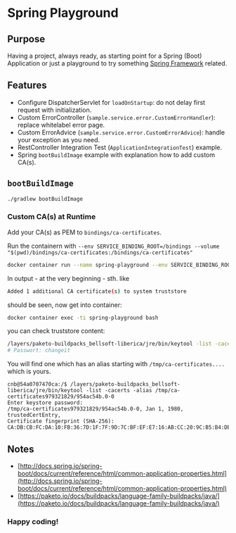 # Spring Playground

## Purpose

Having a project, always ready, as starting point for a Spring (Boot) Application or just a playground to try something [Spring Framework](https://spring.io) related.

## Features

* Configure DispatcherServlet for `loadOnStartup`: do not delay first request with initialization.
* Custom ErrorController (`sample.service.error.CustomErrorHandler`): replace whitelabel error page.
* Custom ErrorAdvice (`sample.service.error.CustomErrorAdvice`): handle your exception as you need.
* RestController Integration Test (`ApplicationIntegrationTest`) example.
* Spring `bootBuildImage` example with explanation how to add custom CA(s).

## `bootBuildImage`

```bash
./gradlew bootBuildImage
```

### Custom CA(s) at Runtime

Add your CA(s) as PEM to `bindings/ca-certificates`.

Run the containern with `--env SERVICE_BINDING_ROOT=/bindings --volume "$(pwd)/bindings/ca-certificates:/bindings/ca-certificates"`

```bash
docker container run --name spring-playground --env SERVICE_BINDING_ROOT=/bindings --volume "$(pwd)/bindings/ca-certificates:/bindings/ca-certificates" -p 8080:8080 spring-playground 
```
In output - at the very beginning - sth. like 

```bash
Added 1 additional CA certificate(s) to system truststore
```

should be seen, now get into container:


```bash
docker container exec -ti spring-playground bash
```

you can check truststore content:

```bash
/layers/paketo-buildpacks_bellsoft-liberica/jre/bin/keytool -list -cacerts
# Passwort: changeit
```

You will find one which has an alias starting with `/tmp/ca-certificates....` which is yours.

```
cnb@54a0707470ca:/$ /layers/paketo-buildpacks_bellsoft-liberica/jre/bin/keytool -list -cacerts -alias /tmp/ca-certificates979321829/954ac54b.0-0
Enter keystore password:
/tmp/ca-certificates979321829/954ac54b.0-0, Jan 1, 1980, trustedCertEntry,
Certificate fingerprint (SHA-256): CA:DB:CB:FC:DA:10:FB:36:7D:1F:7F:9D:7C:BF:EF:E7:16:AB:CC:20:9C:B5:B4:DE:62:7E:12:92:50:EF:E6:4E
```

## Notes

* [http://docs.spring.io/spring-boot/docs/current/reference/html/common-application-properties.html](http://docs.spring.io/spring-boot/docs/current/reference/html/common-application-properties.html)
* [https://paketo.io/docs/buildpacks/language-family-buildpacks/java/](https://paketo.io/docs/buildpacks/language-family-buildpacks/java/)

### Happy coding!

